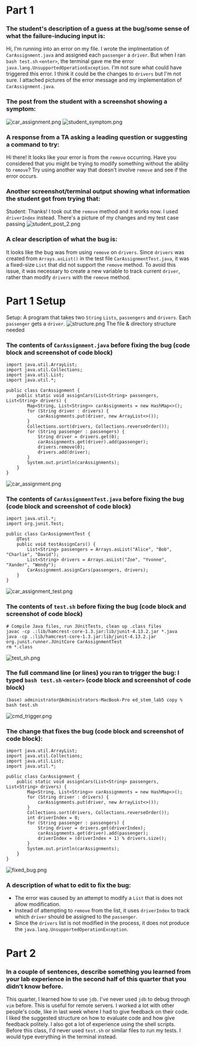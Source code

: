 

# Part 1
### The student's description of a guess at the bug/some sense of what the failure-inducing input is:

Hi,
I'm running into an error on my file. I wrote the implmentation of `CarAssignment.java` and assigned each `passenger` a `driver`. But when I ran `bash test.sh` `<enter>`, the terminal gave me the error `java.lang.UnsupportedOperationException`.
I'm not sure what could have triggered this error. I think it could be the changes to `drivers` but I'm not sure. I attached pictures of the error message and my implementation of `CarAssignment.java`.

### The post from the student with a screenshot showing a symptom:
![car_assignment.png](car_assignment.png)
![student_symptom.png](student_symptom.png)


### A response from a TA asking a leading question or suggesting a command to try:

Hi there!
It looks like your error is from the `remove` occurring. Have you considered that you might be trying to modify something without the ability to `remove`?
Try using another way that doesn't involve `remove` and see if the error occurs.

### Another screenshot/terminal output showing what information the student got from trying that:

Student:
Thanks! I took out the `remove` method and it works now. I used `driverIndex` instead. There's a picture of my changes and my test case passing
![student_post_2.png](student_post_2.png)

### A clear description of what the bug is:
It looks like the bug was from using `remove` on `drivers`. Since `drivers` was created from `Arrays.asList()` in the test file `CarAssignmentTest.java`, it was a fixed-size `List` that did not support the `remove` method. To avoid this issue, it was necessary to create a new variable to track current `driver`, rather than modify `drivers` with the `remove` method.


# Part 1 Setup
Setup: A program that takes two `String` `Lists`, `passengers` and `drivers`.
Each `passenger` gets a `driver`.
![structure.png](structure.png)
The file & directory structure needed

### The contents of `CarAssignment.java` before fixing the bug (code block and screenshot of code block)
```
import java.util.ArrayList;
import java.util.Collections;
import java.util.List;
import java.util.*;

public class CarAssignment {
    public static void assignCars(List<String> passengers, List<String> drivers) {
        Map<String, List<String>> carAssignments = new HashMap<>();
        for (String driver : drivers) {
            carAssignments.put(driver, new ArrayList<>());
        }
        Collections.sort(drivers, Collections.reverseOrder());
        for (String passenger : passengers) {
            String driver = drivers.get(0);
            carAssignments.get(driver).add(passenger);
            drivers.remove(0);
            drivers.add(driver);
        }
        System.out.println(carAssignments);
    }
}
```
![car_assignment.png](car_assignment.png)
### The contents of `CarAssignmentTest.java` before fixing the bug (code block and screenshot of code block)
```
import java.util.*;
import org.junit.Test;

public class CarAssignmentTest {
    @Test
    public void testAssignCars() {
        List<String> passengers = Arrays.asList("Alice", "Bob", "Charlie", "David");
        List<String> drivers = Arrays.asList("Zoe", "Yvonne", "Xander", "Wendy");
        CarAssignment.assignCars(passengers, drivers);
    }
}
```
![car_assignment_test.png](car_assignment_test.png)

### The contents of `test.sh` before fixing the bug (code block and screenshot of code block)
```
# Compile Java files, run JUnitTests, clean up .class files
javac -cp .:lib/hamcrest-core-1.3.jar:lib/junit-4.13.2.jar *.java
java -cp .:lib/hamcrest-core-1.3.jar:lib/junit-4.13.2.jar org.junit.runner.JUnitCore CarAssignmentTest
rm *.class
```
![test_sh.png](test_sh.png)


### The full command line (or lines) you ran to trigger the bug: I typed `bash test.sh` `<enter>` (code block and screenshot of code block)
```
(base) administrator@Administrators-MacBook-Pro ed_stem_lab5 copy % bash test.sh
```
![cmd_trigger.png](cmd_trigger.png)

### The change that fixes the bug (code block and screenshot of code block):
```
import java.util.ArrayList;
import java.util.Collections;
import java.util.List;
import java.util.*;

public class CarAssignment {
    public static void assignCars(List<String> passengers, List<String> drivers) {
        Map<String, List<String>> carAssignments = new HashMap<>();
        for (String driver : drivers) {
            carAssignments.put(driver, new ArrayList<>());
        }
        Collections.sort(drivers, Collections.reverseOrder());
        int driverIndex = 0;
        for (String passenger : passengers) {
            String driver = drivers.get(driverIndex);
            carAssignments.get(driver).add(passenger);
            driverIndex = (driverIndex + 1) % drivers.size();
        }
        System.out.println(carAssignments);
    }
}
```
![fixed_bug.png](fixed_bug.png)

### A description of what to edit to fix the bug:
- The error was caused by an attempt to modify a `List` that is does not allow modification. 
- Instead of attempting to `remove` from the list, it uses `driverIndex` to track which `driver` should be assigned to the `passenger`.
- Since the `drivers` list is not modified in the process, it does not produce the `java.lang.UnsupportedOperationException`. 


# Part 2
### In a couple of sentences, describe something you learned from your lab experience in the second half of this quarter that you didn’t know before. 

This quarter, I learned how to use `jdb`. I've never used `jdb` to debug through `vim` before. This is useful for remote servers.
I worked a lot with other people's code, like in last week where I had to give feedback on their code. I liked the suggested structure on how to evaluate code and how give feedback politely. I also got a lot of experience using the shell scripts. Before this class, I'd never used `test.sh` or similar files to run my tests. I would type everything in the terminal instead.
